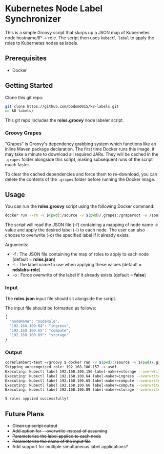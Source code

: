 # Kubernetes Node Label Synchronizer
This is a simple Groovy script that slurps up a JSON map of Kubernetes node hostname/IP -> role.
The script then uses `kubectl label` to apply the roles to Kubernetes nodes as labels.

## Prerequisites
* Docker

## Getting Started
Clone this git repo:

```bash
git clone https://github.com/bodom0015/k8-labels.git
cd k8-labels/
```

This git repo includes the **roles.groovy** node labeler script.

### Groovy Grapes
"Grapes" is Groovy's dependency grabbing system which functions like an inline Maven package declaration. The first time Docker runs this image, it may take a minute to download all required JARs. They will be cached in the `.grapes` folder alongside this script, making subsequent runs of the script much faster.

To clear the cached dependencies and force them to re-download, you can delete the contents of the `.grapes` folder before running the Docker image.

## Usage
You can run the **roles.groovy** script using the following Docker command:
```bash
docker run --rm -v $(pwd):/source -v $(pwd)/.grapes:/graperoot -w /source webratio/groovy roles.groovy [-f <jsonFile>] [-l <labelName>] [-o]
```

The script will read the JSON file (-f) containing a mapping of node name -> value and apply the desired label (-l) to each node.
The user can also choose to overwrite (-o) the specified label if it already exists.

Arguments:
* -f : The JSON file containing the map of roles to apply to each node (default = **roles.json**)
* -l : The label name to use when applying these values (default = **ndslabs-role**)
* -o : Force overwrite of the label if it already exists (default = **false**)

### Input
The **roles.json** input file should sit alongside the script.

The input file should be formatted as follows:
```javascript
{
  "nodeName": "nodeRole",
  "192.168.100.64": "ingress",
  "192.168.100.65": "compute",
  "192.168.100.89": "storage"
}
```

### Output
```bash
core@lambert-test ~/groovy $ docker run -v $(pwd):/source -v $(pwd)/.grapes:/graperoot -w /source webratio/groovy roles.groovy -f roles.json -l label-maker -o
Skipping unrecognized role: 192.168.100.157 -> asdf
Executing: kubectl label 192.168.100.156 label-maker=storage --overwrite
Executing: kubectl label 192.168.100.64 label-maker=ingress --overwrite
Executing: kubectl label 192.168.100.65 label-maker=compute --overwrite
Executing: kubectl label 192.168.100.66 label-maker=compute --overwrite
Executing: kubectl label 192.168.100.89 label-maker=storage --overwrite

5 roles applied successfully!
```

## Future Plans
* ~~Clean up script output~~
* ~~Add option for --overwrite instead of assuming~~
* ~~Parameterize the label applied to each node~~
* ~~Parameterize the name of the input file~~
* Add support for multiple simultaneous label applications?
